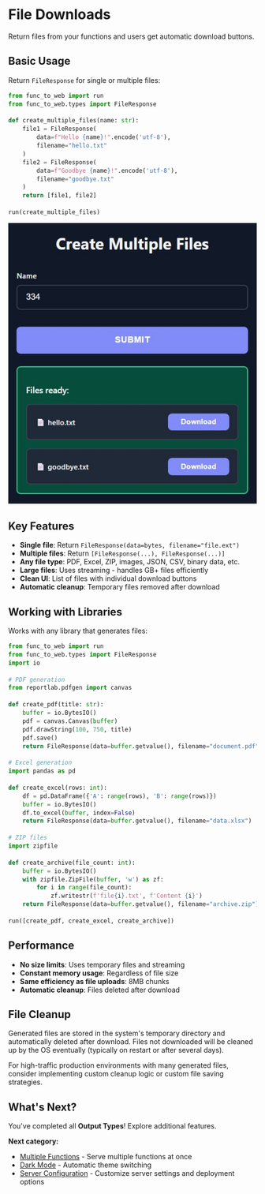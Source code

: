 # File Downloads

Return files from your functions and users get automatic download buttons.

## Basic Usage

<div class="grid" markdown>

<div markdown>

Return `FileResponse` for single or multiple files:

```python
from func_to_web import run
from func_to_web.types import FileResponse

def create_multiple_files(name: str):
    file1 = FileResponse(
        data=f"Hello {name}!".encode('utf-8'),
        filename="hello.txt"
    )
    file2 = FileResponse(
        data=f"Goodbye {name}!".encode('utf-8'),
        filename="goodbye.txt"
    )
    return [file1, file2]

run(create_multiple_files)
```

</div>

<div markdown>

![File Downloads](images/return_files.jpg)

</div>

</div>

## Key Features

- **Single file**: Return `FileResponse(data=bytes, filename="file.ext")`
- **Multiple files**: Return `[FileResponse(...), FileResponse(...)]`
- **Any file type**: PDF, Excel, ZIP, images, JSON, CSV, binary data, etc.
- **Large files**: Uses streaming - handles GB+ files efficiently
- **Clean UI**: List of files with individual download buttons
- **Automatic cleanup**: Temporary files removed after download

## Working with Libraries

Works with any library that generates files:

```python
from func_to_web import run
from func_to_web.types import FileResponse
import io

# PDF generation
from reportlab.pdfgen import canvas

def create_pdf(title: str):
    buffer = io.BytesIO()
    pdf = canvas.Canvas(buffer)
    pdf.drawString(100, 750, title)
    pdf.save()
    return FileResponse(data=buffer.getvalue(), filename="document.pdf")

# Excel generation
import pandas as pd

def create_excel(rows: int):
    df = pd.DataFrame({'A': range(rows), 'B': range(rows)})
    buffer = io.BytesIO()
    df.to_excel(buffer, index=False)
    return FileResponse(data=buffer.getvalue(), filename="data.xlsx")

# ZIP files
import zipfile

def create_archive(file_count: int):
    buffer = io.BytesIO()
    with zipfile.ZipFile(buffer, 'w') as zf:
        for i in range(file_count):
            zf.writestr(f'file{i}.txt', f'Content {i}')
    return FileResponse(data=buffer.getvalue(), filename="archive.zip")

run([create_pdf, create_excel, create_archive])
```

## Performance

- **No size limits**: Uses temporary files and streaming
- **Constant memory usage**: Regardless of file size
- **Same efficiency as file uploads**: 8MB chunks
- **Automatic cleanup**: Files deleted after download

## File Cleanup

Generated files are stored in the system's temporary directory and automatically deleted after download. Files not downloaded will be cleaned up by the OS eventually (typically on restart or after several days). 

For high-traffic production environments with many generated files, consider implementing custom cleanup logic or custom file saving strategies.

## What's Next?

You've completed all **Output Types**! Explore additional features.

**Next category:**

- [Multiple Functions](multiple.md) - Serve multiple functions at once
- [Dark Mode](dark-mode.md) - Automatic theme switching
- [Server Configuration](server-configuration.md) - Customize server settings and deployment options